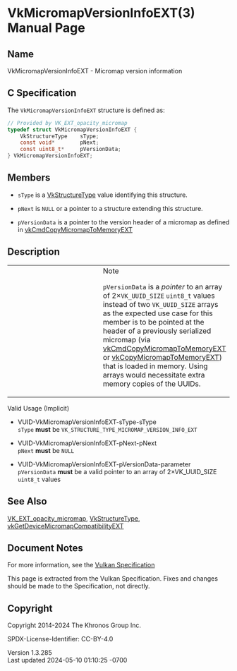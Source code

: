 # VkMicromapVersionInfoEXT(3) Manual Page

## Name

VkMicromapVersionInfoEXT - Micromap version information



## <a href="#_c_specification" class="anchor"></a>C Specification

The `VkMicromapVersionInfoEXT` structure is defined as:

``` c
// Provided by VK_EXT_opacity_micromap
typedef struct VkMicromapVersionInfoEXT {
    VkStructureType    sType;
    const void*        pNext;
    const uint8_t*     pVersionData;
} VkMicromapVersionInfoEXT;
```

## <a href="#_members" class="anchor"></a>Members

- `sType` is a [VkStructureType](https://registry.khronos.org/vulkan/specs/1.3-extensions/man/html/VkStructureType.html) value identifying
  this structure.

- `pNext` is `NULL` or a pointer to a structure extending this
  structure.

- `pVersionData` is a pointer to the version header of a micromap as
  defined in
  [vkCmdCopyMicromapToMemoryEXT](https://registry.khronos.org/vulkan/specs/1.3-extensions/man/html/vkCmdCopyMicromapToMemoryEXT.html)

## <a href="#_description" class="anchor"></a>Description

<table>
<colgroup>
<col style="width: 50%" />
<col style="width: 50%" />
</colgroup>
<tbody>
<tr class="odd">
<td class="icon"><em></em></td>
<td class="content">Note
<p><code>pVersionData</code> is a <em>pointer</em> to an array of
2×<code>VK_UUID_SIZE</code> <code>uint8_t</code> values instead of two
<code>VK_UUID_SIZE</code> arrays as the expected use case for this
member is to be pointed at the header of a previously serialized
micromap (via <a
href="https://registry.khronos.org/vulkan/specs/1.3-extensions/man/html/vkCmdCopyMicromapToMemoryEXT.html">vkCmdCopyMicromapToMemoryEXT</a>
or <a
href="vkCopyMicromapToMemoryEXT.html">vkCopyMicromapToMemoryEXT</a>)
that is loaded in memory. Using arrays would necessitate extra memory
copies of the UUIDs.</p></td>
</tr>
</tbody>
</table>

Valid Usage (Implicit)

- <a href="#VUID-VkMicromapVersionInfoEXT-sType-sType"
  id="VUID-VkMicromapVersionInfoEXT-sType-sType"></a>
  VUID-VkMicromapVersionInfoEXT-sType-sType  
  `sType` **must** be `VK_STRUCTURE_TYPE_MICROMAP_VERSION_INFO_EXT`

- <a href="#VUID-VkMicromapVersionInfoEXT-pNext-pNext"
  id="VUID-VkMicromapVersionInfoEXT-pNext-pNext"></a>
  VUID-VkMicromapVersionInfoEXT-pNext-pNext  
  `pNext` **must** be `NULL`

- <a href="#VUID-VkMicromapVersionInfoEXT-pVersionData-parameter"
  id="VUID-VkMicromapVersionInfoEXT-pVersionData-parameter"></a>
  VUID-VkMicromapVersionInfoEXT-pVersionData-parameter  
  `pVersionData` **must** be a valid pointer to an array of
  2×VK_UUID_SIZE `uint8_t` values

## <a href="#_see_also" class="anchor"></a>See Also

[VK_EXT_opacity_micromap](https://registry.khronos.org/vulkan/specs/1.3-extensions/man/html/VK_EXT_opacity_micromap.html),
[VkStructureType](https://registry.khronos.org/vulkan/specs/1.3-extensions/man/html/VkStructureType.html),
[vkGetDeviceMicromapCompatibilityEXT](https://registry.khronos.org/vulkan/specs/1.3-extensions/man/html/vkGetDeviceMicromapCompatibilityEXT.html)

## <a href="#_document_notes" class="anchor"></a>Document Notes

For more information, see the <a
href="https://registry.khronos.org/vulkan/specs/1.3-extensions/html/vkspec.html#VkMicromapVersionInfoEXT"
target="_blank" rel="noopener">Vulkan Specification</a>

This page is extracted from the Vulkan Specification. Fixes and changes
should be made to the Specification, not directly.

## <a href="#_copyright" class="anchor"></a>Copyright

Copyright 2014-2024 The Khronos Group Inc.

SPDX-License-Identifier: CC-BY-4.0

Version 1.3.285  
Last updated 2024-05-10 01:10:25 -0700
